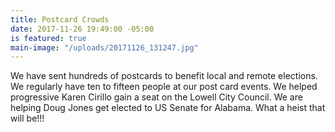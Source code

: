 ```yaml
---
title: Postcard Crowds
date: 2017-11-26 19:49:00 -05:00
is featured: true
main-image: "/uploads/20171126_131247.jpg"
---
```


We have sent hundreds of postcards to benefit local and remote elections. We regularly have ten to fifteen people at our post card events. We helped progressive Karen Cirillo gain a seat on the Lowell City Council. We are helping Doug Jones get elected to US Senate for Alabama. What a heist that will be!!!
